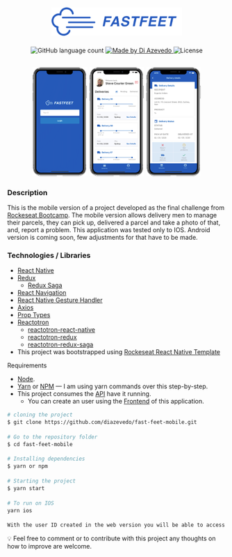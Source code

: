 <h1 align="center">
  <img alt="Fastfeet" title="Fastfeet" src=".github/logo-text.png" width="300px" />
</h1>

<p align="center">
  <img alt="GitHub language count" src="https://img.shields.io/github/languages/count/diazevedo/fast-feet-mobile">

  <a href="https://www.linkedin.com/in/diazevedo">
    <img alt="Made by Di Azevedo" src="https://img.shields.io/badge/made%20by-DiAzevedo-%2325b0e6">
  </a>
  
  <img alt="License" src="https://img.shields.io/badge/license-MIT-%2304D361">
</p>

<h2 align="center">
  <img alt="Login page" src=".github/mb-login.png" width="25%" />
  <img alt="Dashboard page" src=".github/mb-dashboard.png" width="25%" />
  <img alt="Delivery page" src=".github/mb-delivery.png" width="25%" />
</h2>

### Description

This is the mobile version of a project developed as the final challenge from [Rockeseat Bootcamp](https://rocketseat.com.br/gostack). The mobile version allows delivery men to manage their parcels, they can pick up, delivered a parcel and take a photo of that, and, report a problem. This application was tested only to IOS. Android version is coming soon, few adjustments for that have to be made.

### Technologies / Libraries


- [React Native](http://facebook.github.io/react-native/)
- [Redux](https://redux.js.org/)
  - [Redux Saga](https://redux-saga.js.org/)
- [React Navigation](https://reactnavigation.org/)
- [React Native Gesture Handler](https://kmagiera.github.io/react-native-gesture-handler/)
- [Axios](https://github.com/axios/axios)
- [Prop Types](https://github.com/facebook/prop-types)
- [Reactotron](https://github.com/infinitered/reactotron)
  - [reactotron-react-native](https://github.com/infinitered/reactotron/blob/master/docs/quick-start-react-native.md) 
  - [reactotron-redux](https://github.com/infinitered/reactotron/blob/master/docs/plugin-redux.md) 
  - [reactotron-redux-saga](https://github.com/infinitered/reactotron/blob/master/docs/plugin-redux-saga.md)
- This project was bootstrapped using [Rockeseat React Native Template](https://github.com/Rocketseat/react-native-template-rocketseat-advanced)

Requirements

- [Node](https://nodejs.org/en/).
- [Yarn](https://yarnpkg.com/) or [NPM](https://www.npmjs.com/) — I am using yarn commands over this step-by-step.
- This project consumes the [API](https://github.com/diazevedo/fast-feet) have it running.
  - You can create an user using the [Frontend](https://github.com/diazevedo/fast-feet-web) of this application.

```bash
# cloning the project
$ git clone https://github.com/diazevedo/fast-feet-mobile.git

# Go to the repository folder
$ cd fast-feet-mobile

# Installing dependencies
$ yarn or npm

# Starting the project
$ yarn start 

# To run on IOS
yarn ios

With the user ID created in the web version you will be able to access the application.
```

:bulb: Feel free to comment or to contribute with this project any thoughts on how to improve are welcome.
